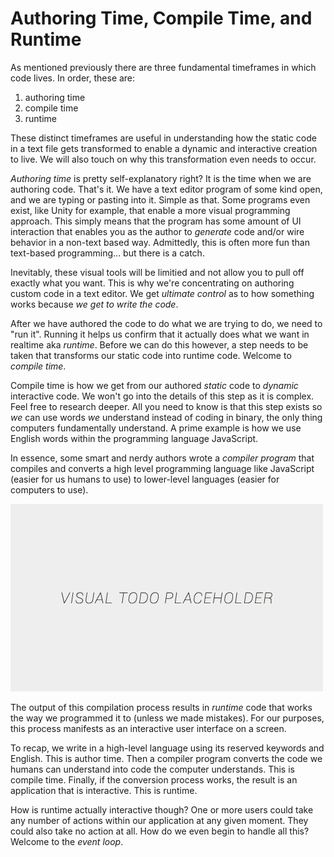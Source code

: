 # Authoring Time, Compile Time, and Runtime

As mentioned previously there are three fundamental timeframes in which code lives. In order, these are:
1. authoring time
2. compile time
3. runtime

These distinct timeframes are useful in understanding how the static code in a text file gets transformed to enable a dynamic and interactive creation to live. We will also touch on why this transformation even needs to occur.

*Authoring time* is pretty self-explanatory right? It is the time when we are authoring code. That's it. We have a text editor program of some kind open, and we are typing or pasting into it. Simple as that. Some programs even exist, like Unity for example, that enable a more visual programming approach. This simply means that the program has some amount of UI interaction that enables you as the author to *generate* code and/or wire behavior in a non-text based way. Admittedly, this is often more fun than text-based programming... but there is a catch.

Inevitably, these visual tools will be limitied and not allow you to pull off exactly what you want. This is why we're concentrating on authoring custom code in a text editor. We get *ultimate control* as to how something works because *we get to write the code*.

After we have authored the code to do what we are trying to do, we need to "run it". Running it helps us confirm that it actually does what we want in realtime aka *runtime*. Before we can do this however, a step needs to be taken that transforms our static code into runtime code. Welcome to *compile time*.

Compile time is how we get from our authored *static* code to *dynamic* interactive code. We won't go into the details of this step as it is complex. Feel free to research deeper. All you need to know is that this step exists so *we* can use words *we* understand instead of coding in binary, the only thing computers fundamentally understand. A prime example is how we use English words within the programming language JavaScript.

In essence, some smart and nerdy authors wrote a *compiler program* that compiles and converts a high level programming language like JavaScript (easier for us humans to use) to lower-level languages (easier for computers to use).

![alt text](../assets/visual-todo-placeholder.jpg "Author > Compile > Run")

The output of this compilation process results in *runtime* code that works the way we programmed it to (unless we made mistakes). For our purposes, this process manifests as an interactive user interface on a screen.

To recap, we write in a high-level language using its reserved keywords and English. This is author time. Then a compiler program converts the code we humans can understand into code the computer understands. This is compile time. Finally, if the conversion process works, the result is an application that is interactive. This is runtime.

How is runtime actually interactive though? One or more users could take any number of actions within our application at any given moment. They could also take no action at all. How do we even begin to handle all this? Welcome to the *event loop*.
